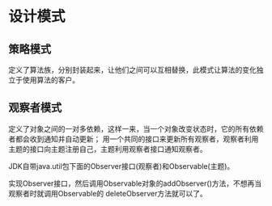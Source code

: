 # 设计模式
## 策略模式
定义了算法族，分别封装起来，让他们之间可以互相替换，此模式让算法的变化独立于使用算法的客户。
## 观察者模式
定义了对象之间的一对多依赖，这样一来，当一个对象改变状态时，它的所有依赖者都会收到通知并自动更新；
用一个共同的接口来更新所有观察者，观察者利用主题的接口向主题注册自己，主题利用观察者接口通知观察者。

JDK自带java.util包下面的Observer接口(观察者)和Observable(主题)。

实现Observer接口，然后调用Observable对象的addObserver()方法，不想再当观察者时就调用Observable的
deleteObserver方法就可以了。